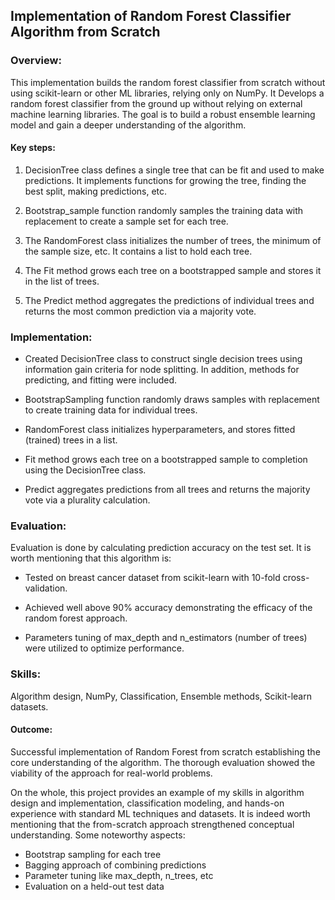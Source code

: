 ## Implementation of Random Forest Classifier Algorithm from Scratch

### Overview:

This implementation builds the random forest classifier from scratch without using scikit-learn or other ML libraries, relying only on NumPy. It Develops a random forest classifier from the ground up without relying on external machine learning libraries. The goal is to build a robust ensemble learning model and gain a deeper understanding of the algorithm.

#### Key steps:

1. DecisionTree class defines a single tree that can be fit and used to make predictions. It implements functions for growing the tree, finding the best split, making predictions, etc. 

2. Bootstrap_sample function randomly samples the training data with replacement to create a sample set for each tree.

3. The RandomForest class initializes the number of trees, the minimum of the sample size, etc. It contains a list to hold each tree.

4. The Fit method grows each tree on a bootstrapped sample and stores it in the list of trees. 

5. The Predict method aggregates the predictions of individual trees and returns the most common prediction via a majority vote.


### Implementation:

- Created DecisionTree class to construct single decision trees using information gain criteria for node splitting. In addition, methods for predicting, and fitting were included.

- BootstrapSampling function randomly draws samples with replacement to create training data for individual trees. 

- RandomForest class initializes hyperparameters, and stores fitted (trained) trees in a list.

- Fit method grows each tree on a bootstrapped sample to completion using the DecisionTree class. 

- Predict aggregates predictions from all trees and returns the majority vote via a plurality calculation.


### Evaluation:  
Evaluation is done by calculating prediction accuracy on the test set. It is worth mentioning that this algorithm is:

  - Tested on breast cancer dataset from scikit-learn with 10-fold cross-validation.

  - Achieved well above 90% accuracy demonstrating the efficacy of the random forest approach.

  - Parameters tuning of max_depth and n_estimators (number of trees) were utilized to optimize performance.

### Skills: 
Algorithm design, NumPy, Classification, Ensemble methods, Scikit-learn datasets. 

#### Outcome: 
Successful implementation of Random Forest from scratch establishing the core understanding of the algorithm. The thorough evaluation showed the viability of the approach for real-world problems. 

On the whole, this project provides an example of my skills in algorithm design and implementation, classification modeling, and hands-on experience with standard ML techniques and datasets. It is indeed worth mentioning that the from-scratch approach strengthened conceptual understanding. Some noteworthy aspects:

- Bootstrap sampling for each tree
- Bagging approach of combining predictions 
- Parameter tuning like max_depth, n_trees, etc
- Evaluation on a held-out test data
